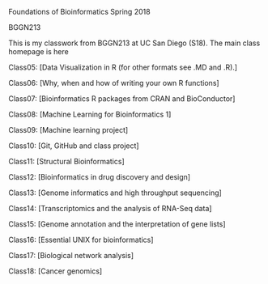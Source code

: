 Foundations of Bioinformatics Spring 2018

BGGN213

This is my classwork from BGGN213 at UC San Diego (S18). The main class homepage is here

Class05: [Data Visualization in R (for other formats see .MD and .R).]

Class06: [Why, when and how of writing your own R functions]

Class07: [Bioinformatics R packages from CRAN and BioConductor]

Class08: [Machine Learning for Bioinformatics 1]

Class09: [Machine learning project]

Class10: [Git, GitHub and class project]

Class11: [Structural Bioinformatics]

Class12: [Bioinformatics in drug discovery and design]

Class13: [Genome informatics and high throughput sequencing]

Class14: [Transcriptomics and the analysis of RNA-Seq data]

Class15: [Genome annotation and the interpretation of gene lists]

Class16: [Essential UNIX for bioinformatics]

Class17: [Biological network analysis]

Class18: [Cancer genomics]

